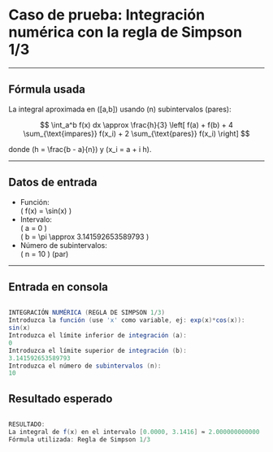 # Caso de prueba: Integración numérica con la regla de Simpson 1/3

---

## Fórmula usada

La integral aproximada en \([a,b]\) usando \(n\) subintervalos (pares):

$$
\int_a^b f(x) dx \approx \frac{h}{3} \left[ f(a) + f(b) + 4 \sum_{\text{impares}} f(x_i) + 2 \sum_{\text{pares}} f(x_i) \right]
$$

donde \(h = \frac{b - a}{n}\) y \(x_i = a + i h\).

---

## Datos de entrada

- Función:  
  \( f(x) = \sin(x) \)
- Intervalo:  
  \( a = 0 \)  
  \( b = \pi \approx 3.141592653589793 \)
- Número de subintervalos:  
  \( n = 10 \) (par)

---

## Entrada en consola


```java

INTEGRACIÓN NUMÉRICA (REGLA DE SIMPSON 1/3)
Introduzca la función (use 'x' como variable, ej: exp(x)*cos(x)):
sin(x)
Introduzca el límite inferior de integración (a):
0
Introduzca el límite superior de integración (b):
3.141592653589793
Introduzca el número de subintervalos (n):
10

```

## Resultado esperado

```java

RESULTADO:
La integral de f(x) en el intervalo [0.0000, 3.1416] ≈ 2.000000000000
Fórmula utilizada: Regla de Simpson 1/3

```
